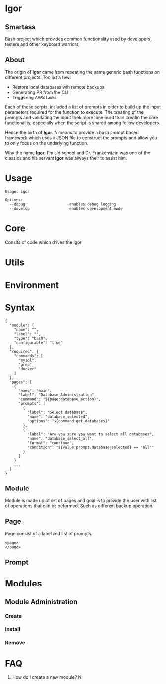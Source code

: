 # Igor

## Smartass 
Bash project which provides common functionality used by developers, testers and other keyboard warriors.

## About
The origin of __Igor__ came from repeating the same generic bash functions on different projects.  Too list a few:
- Restore local databases wih remote backups
- Generating PR from the CLI
- Triggering AWS tasks

Each of these scrpts, included a list of prompts in order to build up the input parameters required for the function to execute.  The creating of the prompts and validating the input took more time build than creatin the core functionality, especially when the script is shared among fellow developers.  

Hence the birth of __Igor__.  A means to provide a bash prompt based framework which uses a JSON file to construct the prompts and allow you to only focus on the underlying function.

Why the name __Igor__, I'm old school and Dr. Frankenstein was one of the classics and his servant __Igor__ was always their to assist him.

# Usage

```
Usage: igor

Options:
  --debug                    enables debug logging
  --develop                  enables development mode
```

# Core

Consits of code which drives the Igor

# Utils

# Environment


# Syntax

    {
      "module": {
        "name": "",
        "label": "",
        "type": "bash",
        "configurable": "true"
      },
      "required": {
        "commands": [
          "mysql",
          "grep",
          "docker"
        ]
      },  
      "pages": [
        {
          "name": "main",
          "label": "Database Administration",
          "command": "${page:database_action}",
          "prompts": [
            {
              "label": "Select database",
              "name": "database_selected",
              "options": "${command:get_databases}"
            },
            {
              "label": "Are you sure you want to select all databases",
              "name": "database_select_all",
              "format": "continue",
              "condition": "${value:prompt.database_selected} == 'all'"
            }
          ]
        }
        ...
      ]
    }

## Module

Module is made up of set of pages and goal is to provide the user with list of operations that can be peformed.  Such as different backup operation.  

## Page

Page consist of a label and list of prompts.

    <page>
    </page>

## Prompt

# Modules

## Module Administration

### Create



### Install
### Remove


# FAQ

1. How do I create a new module?
N


